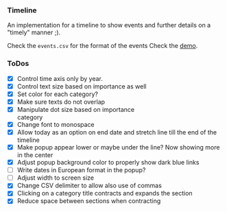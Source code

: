 
### Timeline

An implementation for a timeline to show events and further details on a "timely" manner ;).

Check the `events.csv` for the format of the events
Check the [demo](https://gotsopoulos.com/Timeline/demo/).

### ToDos

- [x] Control time axis only by year. 
- [x] Control text size based on importance as well  
- [x] Set color for each category?  
- [x] Make sure texts do not overlap  
- [x] Manipulate dot size based on importance  
category
- [x] Change font to monospace
- [x] Allow today as an option on end date and stretch line till the end of the timeline
- [x] Make popup appear lower or maybe under the line? Now showing more in the center
- [x] Adjust popup background color to properly show dark blue links
- [ ] Write dates in European format in the popup?  
- [ ] Adjust width to screen size  
- [x] Change CSV delimiter to allow also use of commas
- [x] Clicking on a category title contracts and expands the section
- [x] Reduce space between sections when contracting
